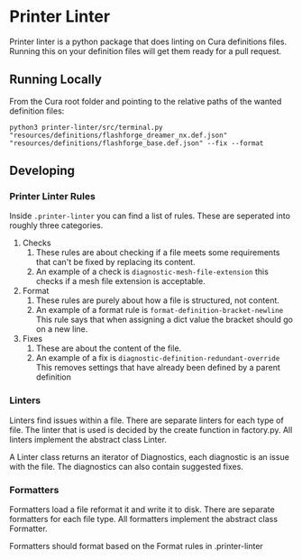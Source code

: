 # Printer Linter

Printer linter is a python package that does linting on Cura definitions files.
Running this on your definition files will get them ready for a pull request.

## Running Locally

From the Cura root folder and pointing to the relative paths of the wanted definition files:

```python3 printer-linter/src/terminal.py "resources/definitions/flashforge_dreamer_nx.def.json" "resources/definitions/flashforge_base.def.json" --fix --format```

## Developing

### Printer Linter Rules

Inside ```.printer-linter``` you can find a list of rules. These are seperated into roughly three categories.

1. Checks
   1. These rules are about checking if a file meets some requirements that can't be fixed by replacing its content.
   2. An example of a check is ```diagnostic-mesh-file-extension``` this checks if a mesh file extension is acceptable.
2. Format
   1. These rules are purely about how a file is structured, not content.
   2. An example of a format rule is ```format-definition-bracket-newline``` This rule says that when assigning a dict value the bracket should go on a new line.
3. Fixes
   1. These are about the content of the file.
   2. An example of a fix is ```diagnostic-definition-redundant-override``` This removes settings that have already been defined by a parent definition

### Linters

Linters find issues within a file. There are separate linters for each type of file. The linter that is used is decided by the create function in factory.py. All linters implement the abstract class Linter.

A Linter class returns an iterator of Diagnostics, each diagnostic is an issue with the file. The diagnostics can also contain suggested fixes.

### Formatters

Formatters load a file reformat it and write it to disk. There are separate formatters for each file type. All formatters implement the abstract class Formatter.

Formatters should format based on the Format rules in .printer-linter

